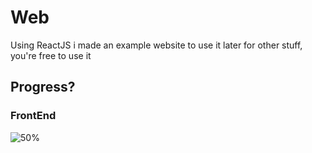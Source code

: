 # Web

Using ReactJS i made an example website to use it later for other stuff, you're free to use it

## Progress?

### FrontEnd
![50%](https://progress-bar.xyz/50)
